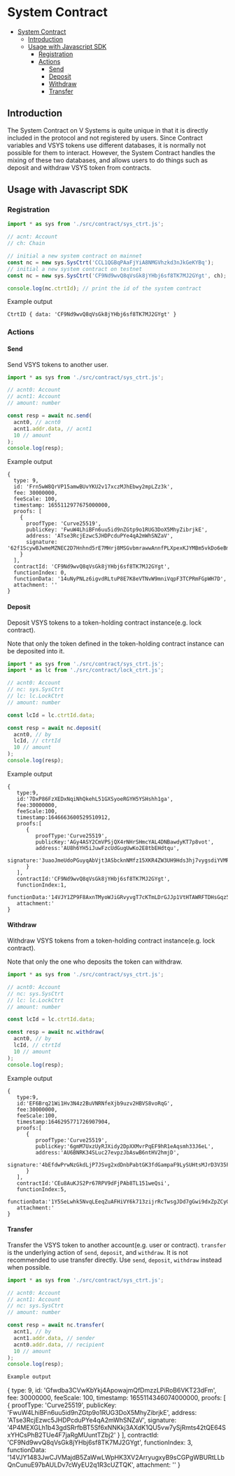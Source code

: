 # System Contract

- [System Contract](#system-contract)
  - [Introduction](#introduction)
  - [Usage with Javascript SDK](#usage-with-javascript-sdk)
    - [Registration](#registration)
    - [Actions](#actions)
      - [Send](#send)
      - [Deposit](#deposit)
      - [Withdraw](#withdraw)
      - [Transfer](#transfer)

## Introduction

The System Contract on V Systems is quite unique in that it is directly included in the protocol and not registered by users. Since Contract variables and VSYS tokens use different databases, it is normally not possible for them to interact. However, the System Contract handles the mixing of these two databases, and allows users to do things such as deposit and withdraw VSYS token from contracts.

## Usage with Javascript SDK

### Registration

```javascript
import * as sys from './src/contract/sys_ctrt.js';

// acnt: Account
// ch: Chain

// initial a new system contract on mainnet
const nc = new sys.SysCtrt('CCL1QGBqPAaFjYiA8NMGVhzkd3nJkGeKYBq');
// initial a new system contract on testnet
const nc = new sys.SysCtrt('CF9Nd9wvQ8qVsGk8jYHbj6sf8TK7MJ2GYgt', ch);

console.log(nc.ctrtId); // print the id of the system contract
```

Example output

```
CtrtID { data: 'CF9Nd9wvQ8qVsGk8jYHbj6sf8TK7MJ2GYgt' }
```

### Actions

#### Send

Send VSYS tokens to another user.

```javascript
import * as sys from './src/contract/sys_ctrt.js';

// acnt0: Account
// acnt1: Account
// amount: number

const resp = await nc.send(
  acnt0, // acnt0
  acnt1.addr.data, // acnt1
  10 // amount
);
console.log(resp);
```

Example output

```
{
  type: 9,
  id: 'Frn5wW8QrVP15amwBUvYKU2v17xczMJhEbwy2mpLZz3k',
  fee: 30000000,
  feeScale: 100,
  timestamp: 1655112977675000000,
  proofs: [
    {
      proofType: 'Curve25519',
      publicKey: 'FwuW4LhiBFn6uu5id9nZGtp9o1RUG3DoX5MhyZibrjkE',
      address: 'ATse3RcjEzwc5JHDPcduPYe4qA2mWhSNZaV',
      signature: '62f1ScywBJwmeMZNEC2D7Hnhnd5rE7MHrj8MSGvbmrawwAnnfPLXpexKJYMBm5vkDo6eBmoV4C7asCKs32rdM3oP'
    }
  ],
  contractId: 'CF9Nd9wvQ8qVsGk8jYHbj6sf8TK7MJ2GYgt',
  functionIndex: 0,
  functionData: '14uNyPNLz6igvdRLtuP8E7K8eVTNvW9mniVqpF3TCPRmFGpWH7D',
  attachment: ''
}
```

#### Deposit

Deposit VSYS tokens to a token-holding contract instance(e.g. lock contract).

Note that only the token defined in the token-holding contract instance can be deposited into it.

```javascript
import * as sys from './src/contract/sys_ctrt.js';
import * as lc from './src/contract/lock_ctrt.js';

// acnt0: Account
// nc: sys.SysCtrt
// lc: lc.LockCtrt
// amount: number

const lcId = lc.ctrtId.data;

const resp = await nc.deposit(
  acnt0, // by
  lcId, // ctrtId
  10 // amount
);
console.log(resp);
```

Example output

```
{
   type:9,
   id:'7DxP86FzXEDxNqiNhQkehL51GXSyoeRGYH5YSHshh1ga',
   fee:30000000,
   feeScale:100,
   timestamp:1646663600529510912,
   proofs:[
      {
         proofType:'Curve25519',
         publicKey:'AGy4ASY2CmVPSjQX4rNHrSHmcYAL4DNBawdyKT7p8vot',
         address:'AU8h6YH5iJuwFzcUdGugUwKo2E8tbEHdtqu',
         signature:'3uaoJmeUdoPGuyqAbVjt3ASbcknNMfz15XKR4ZW3UH9Hds3hj7vygsdiYVMRoYp3orp3ptvVFepX2wcisgLtZHeS'
      }
   ],
   contractId:'CF9Nd9wvQ8qVsGk8jYHbj6sf8TK7MJ2GYgt',
   functionIndex:1,
   functionData:'14VJY1ZP9F8AxnTMyoWJiGRvyvgT7cKTmLDrGJJp1VtHTAWRFTDHsGqz5YaSHFiE33y1QtrPZwSTz5PKzi6xyv7Z',
   attachment:'
}
```

#### Withdraw

Withdraw VSYS tokens from a token-holding contract instance(e.g. lock contract).

Note that only the one who deposits the token can withdraw.

```javascript
import * as sys from './src/contract/sys_ctrt.js';

// acnt0: Account
// nc: sys.SysCtrt
// lc: lc.LockCtrt
// amount: number

const lcId = lc.ctrtId.data;

const resp = await nc.withdraw(
  acnt0, // by
  lcId, // ctrtId
  10 // amount
);
console.log(resp);
```

Example output

```
{
   type:9,
   id:'EF6Brq21Wi1Hv3N4z2BuVNRNfeXjb9uzv2HBVS8voRqG',
   fee:30000000,
   feeScale:100,
   timestamp:1646295771726907904,
   proofs:[
      {
         proofType:'Curve25519',
         publicKey:'6gmM7UxzUyRJXidy2DpXXMvrPqEF9hR1eAqsmh33J6eL',
         address:'AU6BNRK34SLuc27evpzJbAswB6ntHV2hmjD',
         signature:'4bEfdwPrwNzGkdLjP7JSvg2xdDnbPabtGK3fdGampaF9LySUHtsMJrD3V35F7C9zwgBrvMhEZfTfEB7iyY7SGquM'
      }
   ],
   contractId:'CEu8AuKJS2Pr67RPV9dFjPAb8TL151weQsi',
   functionIndex:5,
   functionData:'1Y5SeLwhk5NvqLEeqZuAFHiVY6k713zijrRcTwsgJDd7gGwi9dxZpZCyGMqUWZJovQUcDw6MBsnz1AKygj',
   attachment:'
}
```

#### Transfer

Transfer the VSYS token to another account(e.g. user or contract).
`transfer` is the underlying action of `send`, `deposit`, and `withdraw`. It is not recommended to use transfer directly. Use `send`, `deposit`, `withdraw` instead when possible.

```javascript
import * as sys from './src/contract/sys_ctrt.js';

// acnt0: Account
// acnt1: Account
// nc: sys.SysCtrt
// amount: number

const resp = await nc.transfer(
  acnt1, // by
  acnt1.addr.data, // sender
  acnt0.addr.data, // recipient
  10 // amount
);
console.log(resp);

Example output
```

{
type: 9,
id: 'Gfwdba3CVwKbYkj4ApowajmQfDmzzLPiRoB6VKT23dFm',
fee: 30000000,
feeScale: 100,
timestamp: 1655114346074000000,
proofs: [
{
proofType: 'Curve25519',
publicKey: 'FwuW4LhiBFn6uu5id9nZGtp9o1RUG3DoX5MhyZibrjkE',
address: 'ATse3RcjEzwc5JHDPcduPYe4qA2mWhSNZaV',
signature: '4P4MEXGLh1b43gdSRrfbBT5Sf6xNNKkj3AXdK1QU5vw7ySjRmts42tQE64SxYHCsPhB2TUe4F7jaRgMUuntTZbj2'
}
],
contractId: 'CF9Nd9wvQ8qVsGk8jYHbj6sf8TK7MJ2GYgt',
functionIndex: 3,
functionData: '14VJY1483JwCJVMajdB5ZaWwLWpHK3XV2ArryugxyB9sCGPgWBURtLLbQnCunuE97bAULDv7cWyEU2q1R3cUZTQK',
attachment: ''
}

```

```
